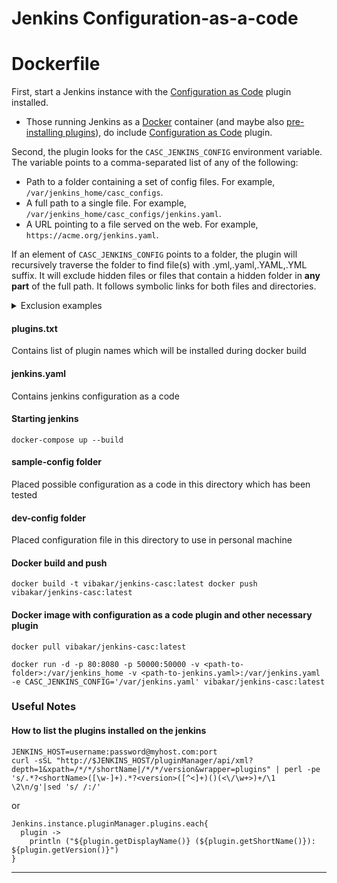 # Jenkins Configuration-as-a-code

# Dockerfile
First, start a Jenkins instance with the [Configuration as Code](https://plugins.jenkins.io/configuration-as-code) plugin installed.

- Those running Jenkins as a [Docker](https://github.com/jenkinsci/docker) container (and maybe also [pre-installing plugins](https://github.com/jenkinsci/docker#preinstalling-plugins)), do include [Configuration as Code](https://plugins.jenkins.io/configuration-as-code) plugin.

Second, the plugin looks for the `CASC_JENKINS_CONFIG` environment variable. The variable points to a comma-separated list of any of the following:

- Path to a folder containing a set of config files. For example, `/var/jenkins_home/casc_configs`.
- A full path to a single file. For example, `/var/jenkins_home/casc_configs/jenkins.yaml`.
- A URL pointing to a file served on the web. For example, `https://acme.org/jenkins.yaml`.

If an element of `CASC_JENKINS_CONFIG` points to a folder, the plugin will recursively traverse the folder to find file(s) with .yml,.yaml,.YAML,.YML suffix. It will exclude hidden files or files that contain a hidden folder in **any part** of the full path. It follows symbolic links for both files and directories.
<details><summary>Exclusion examples</summary>

`CASC_JENKINS_CONFIG=/jenkins/casc_configs`  
:heavy_check_mark: `/jenkins/casc_configs/jenkins.yaml`  
:heavy_check_mark: `/jenkins/casc_configs/dir1/config.yaml`  
:x: `/jenkins/casc_configs/.dir1/config.yaml`  
:x: `/jenkins/casc_configs/..dir2/config.yaml`  
  
`CASC_JENKINS_CONFIG=/jenkins/.configs/casc_configs` contains hidden folder `.config`  
:x: `/jenkins/.configs/casc_configs/jenkins.yaml`  
:x: `/jenkins/.configs/casc_configs/dir1/config.yaml`  
:x: `/jenkins/.configs/casc_configs/.dir1/config.yaml`  
:x: `/jenkins/.configs/casc_configs/..dir2/config.yaml`  
</details>

#### plugins.txt
Contains list of plugin names which will be installed during docker build

#### jenkins.yaml
Contains jenkins configuration as a code

#### Starting jenkins
`
docker-compose up --build
`

#### sample-config folder
Placed possible configuration as a code in this directory which has been tested

#### dev-config folder
Placed configuration file in this directory to use in personal machine

#### Docker build and push
`
docker build -t vibakar/jenkins-casc:latest
docker push vibakar/jenkins-casc:latest
`

#### Docker image with configuration as a code plugin and other necessary plugin
`
docker pull vibakar/jenkins-casc:latest
`

`
docker run -d -p 80:8080 -p 50000:50000 -v <path-to-folder>:/var/jenkins_home -v <path-to-jenkins.yaml>:/var/jenkins.yaml -e CASC_JENKINS_CONFIG='/var/jenkins.yaml' vibakar/jenkins-casc:latest
`

### Useful Notes
#### How to list the plugins installed on the jenkins
```
JENKINS_HOST=username:password@myhost.com:port
curl -sSL "http://$JENKINS_HOST/pluginManager/api/xml?depth=1&xpath=/*/*/shortName|/*/*/version&wrapper=plugins" | perl -pe 's/.*?<shortName>([\w-]+).*?<version>([^<]+)()(<\/\w+>)+/\1 \2\n/g'|sed 's/ /:/'
```

or

```
Jenkins.instance.pluginManager.plugins.each{
  plugin -> 
    println ("${plugin.getDisplayName()} (${plugin.getShortName()}): ${plugin.getVersion()}")
}
```
---